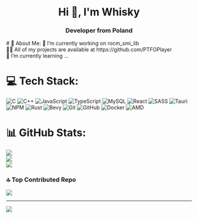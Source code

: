 <h1 align="center">Hi 👋, I'm Whisky</h1>
<h3 align="center">Developer from Poland</h3>
# 💫 About Me:
🔭 I’m currently working on rocm_smi_lib <br>👨‍💻 All of my projects are available at https://github.com/PTFOPlayer<br>🌱 I’m currently learning ...


# 💻 Tech Stack:
![C](https://img.shields.io/badge/c-%2300599C.svg?style=for-the-badge&logo=c&logoColor=white) ![C++](https://img.shields.io/badge/c++-%2300599C.svg?style=for-the-badge&logo=c%2B%2B&logoColor=white) ![JavaScript](https://img.shields.io/badge/javascript-%23323330.svg?style=for-the-badge&logo=javascript&logoColor=%23F7DF1E)  ![TypeScript](https://img.shields.io/badge/typescript-%23007ACC.svg?style=for-the-badge&logo=typescript&logoColor=white) ![MySQL](https://img.shields.io/badge/mysql-4479A1.svg?style=for-the-badge&logo=mysql&logoColor=white) ![React](https://img.shields.io/badge/react-%2320232a.svg?style=for-the-badge&logo=react&logoColor=%2361DAFB) ![SASS](https://img.shields.io/badge/SASS-hotpink.svg?style=for-the-badge&logo=SASS&logoColor=white) ![Tauri](https://img.shields.io/badge/tauri-%2324C8DB.svg?style=for-the-badge&logo=tauri&logoColor=%23FFFFFF) ![NPM](https://img.shields.io/badge/NPM-%23CB3837.svg?style=for-the-badge&logo=npm&logoColor=white)  ![Rust](https://img.shields.io/badge/rust-%23000000.svg?style=for-the-badge&logo=rust&logoColor=white) ![Bevy](https://img.shields.io/badge/bevy-%23232326.svg?style=for-the-badge&logo=bevy&logoColor=white) ![Git](https://img.shields.io/badge/git-%23F05033.svg?style=for-the-badge&logo=git&logoColor=white) ![GitHub](https://img.shields.io/badge/github-%23121011.svg?style=for-the-badge&logo=github&logoColor=white) ![Docker](https://img.shields.io/badge/docker-%230db7ed.svg?style=for-the-badge&logo=docker&logoColor=white) ![AMD](https://img.shields.io/badge/AMD-%23000000.svg?style=for-the-badge&logo=amd&logoColor=white) 
# 📊 GitHub Stats:
![](https://github-readme-stats.vercel.app/api?username=PTFOPlayer&theme=dark&hide_border=false&include_all_commits=false&count_private=true)<br/>
![](https://github-readme-streak-stats.herokuapp.com/?user=PTFOPlayer&theme=dark&hide_border=false)<br/>
![](https://github-readme-stats.vercel.app/api/top-langs/?username=PTFOPlayer&theme=dark&hide_border=false&include_all_commits=false&count_private=true&layout=compact)

### 🔝 Top Contributed Repo
![](https://github-contributor-stats.vercel.app/api?username=PTFOPlayer&limit=5&theme=dark&combine_all_yearly_contributions=true)

---
[![](https://visitcount.itsvg.in/api?id=PTFOPlayer&icon=0&color=0)](https://visitcount.itsvg.in)

<!-- Proudly created with GPRM ( https://gprm.itsvg.in ) -->
